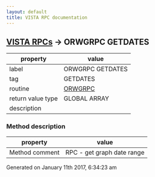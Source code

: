 ```yaml
---
layout: default
title: VISTA RPC documentation
---
```




## [VISTA RPCs](TableOfContent.md) &#8594; ORWGRPC GETDATES 

 property | value 
--- | --- 
 label | ORWGRPC GETDATES
 tag | GETDATES
 routine | [ORWGRPC](http://code.osehra.org/dox/Routine_ORWGRPC_source.html)
 return value type | GLOBAL ARRAY
 description | 


### Method description

 property | value 
--- | --- 
 Method comment | RPC - get graph date range




Generated on January 11th 2017, 6:34:23 am